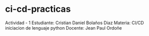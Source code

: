 # ci-cd-practicas

Actividad - 1 
Estudiante: Cristian Daniel Bolaños Diaz
Materia: CI/CD iniciacion de lenguaje python
Docente: Jean Paul Ordoñe
